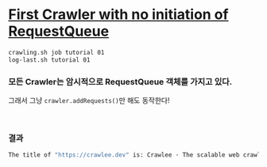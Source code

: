 # [First Crawler with no initiation of RequestQueue](https://crawlee.dev/docs/introduction/first-crawler#add-requests-faster)

```sh
crawling.sh job tutorial 01
log-last.sh tutorial 01
```

### 모든 Crawler는 암시적으로 RequestQueue 객체를 가지고 있다.

그래서 그냥 `crawler.addRequests()`만 해도 동작한다!


<br>

### 결과

```sh
The title of "https://crawlee.dev" is: Crawlee · The scalable web crawling, scraping and automation library for JavaScript/Node.js | Crawlee.
```
